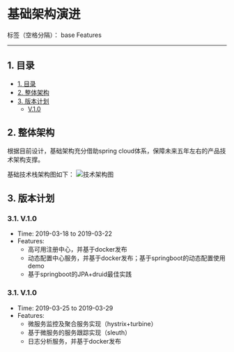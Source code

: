 ﻿# 基础架构演进

标签（空格分隔）： base Features

---

## 1. 目录

-   [1. 目录](#目录)
-   [2. 整体架构](#整体架构)
-   [3. 版本计划](#版本计划)
    -   [V.1.0](#V.1.0)

## 2. 整体架构
根据目前设计，基础架构充分借助spring cloud体系，保障未来五年左右的产品技术架构支撑。

基础技术栈架构图如下：
![技术架构图][1]

## 3. 版本计划

### 3.1. V.1.0

-   Time: 2019-03-18 to 2019-03-22
-   Features:
    -   高可用注册中心，并基于docker发布
    -   动态配置中心服务，并基于docker发布；基于springboot的动态配置使用demo
    -   基于springboot的JPA+druid最佳实践

### 3.1. V.1.0

-   Time: 2019-03-25 to 2019-03-29
-   Features:
    -   微服务监控及聚合服务实现（hystrix+turbine）
    -   基于微服务的服务跟踪实现（sleuth）
    -   日志分析服务，并基于docker发布
    
  [1]: https://raw.githubusercontent.com/asan3524/yiran/master/static/images/%E5%9F%BA%E7%A1%80%E6%8A%80%E6%9C%AF%E6%9E%B6%E6%9E%84.jpg
